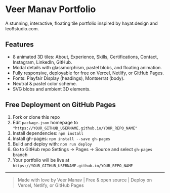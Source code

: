 # Veer Manav Portfolio

A stunning, interactive, floating tile portfolio inspired by hayat.design and leo9studio.com.

## Features

- 8 animated 3D tiles: About, Experience, Skills, Certifications, Contact, Instagram, LinkedIn, GitHub.
- Modal details with glassmorphism, pastel blobs, and floating animation.
- Fully responsive, deployable for free on Vercel, Netlify, or GitHub Pages.
- Fonts: Playfair Display (headings), Montserrat (body).
- Neutral & pastel color scheme.
- SVG blobs and ambient 3D elements.

## Free Deployment on GitHub Pages

1. Fork or clone this repo
2. Edit `package.json` homepage to `"https://YOUR_GITHUB_USERNAME.github.io/YOUR_REPO_NAME"`
3. Install dependencies: `npm install`
4. Install gh-pages: `npm install --save gh-pages`
5. Build and deploy with: `npm run deploy`
6. Go to GitHub repo Settings → Pages → Source and select `gh-pages` branch
7. Your portfolio will be live at `https://YOUR_GITHUB_USERNAME.github.io/YOUR_REPO_NAME`

---

> Made with love by Veer Manav | Free & open source | Deploy on Vercel, Netlify, or GitHub Pages
